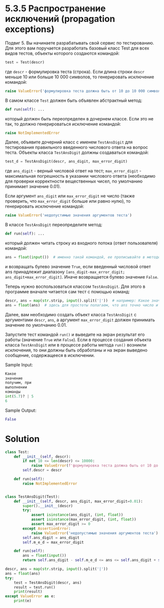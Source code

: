 # 5.3.5 Распространение исключений (propagation exceptions)

Подвиг 5. Вы начинаете разрабатывать свой сервис по тестированию. Для этого вам поручается разработать базовый класс
Test для всех видов тестов, объекты которого создаются командой:

```python
test = Test(descr)
```

где `descr` - формулировка теста (строка). Если длина строки `descr` меньше 10 или больше 10 000 символов, то
генерировать исключение командой:

```python
raise ValueError('формулировка теста должна быть от 10 до 10 000 символов')
```

В самом классе `Test` должен быть объявлен абстрактный метод:

```python
def run(self): ...
```

который должен быть переопределен в дочернем классе. Если это не так, то должно генерироваться исключение командой:

```python
raise NotImplementedError
```

Далее, объявите дочерний класс с именем `TestAnsDigit` для тестирования правильного введенного числового ответа на
вопрос теста. Объекты класса `TestAnsDigit` должны создаваться командой:

```python
test_d = TestAnsDigit(descr, ans_digit, max_error_digit)
```

где `ans_digit` - верный числовой ответ на тест; `max_error_digit` - максимальная погрешность в указании числового
ответа (необходимо для проверки корректности вещественных чисел, по умолчанию принимает значение 0.01).

Если аргумент `ans_digit` или `max_error_digit` не число (также проверить, что `max_error_digit` больше или равно нулю),
то генерировать исключение командой:

```python
raise ValueError('недопустимые значения аргументов теста')
```

В классе `TestAnsDigit` переопределите метод:

```python
def run(self): ...
```

который должен читать строку из входного потока (ответ пользователя) командой:

```python
ans = float(input())  # именно такой командой, ее прописывайте в методе run()
```

и возвращать булево значение `True`, если введенный числовой ответ ans принадлежит
диапазону `[ans_digit-max_error_digit; ans_digit+max_error_digit]`. Иначе возвращается булево значение `False`.

Теперь нужно воспользоваться классом `TestAnsDigit`. Для этого в программе вначале читается сам тест с помощью команд:

```python
descr, ans = map(str.strip, input().split('|'))  # например: Какое значение получится при вычислении 2+2? | 4
ans = float(ans)  # здесь для простоты полагаем, что ans точно число и ошибок в преобразовании быть не может
```

Далее, вам необходимо создать объект класса `TestAnsDigit` с аргументами `descr`, `ans`, а аргумент `max_error_digit`
должен принимать значение по умолчанию 0.01.

Запустите тест командой `run()` и выведите на экран результат его работы (значение `True` или `False`). Если в процессе
создания объекта класса `TestAnsDigit` или в процессе работы метода `run()` возникли исключения, то они должны быть
обработаны и на экран выведено сообщение, содержащееся в исключении.

Sample Input:

```python
Какое
значение
получим, при
выполнении
команды
int(5.7)? | 5
6
```

Sample Output:

```python
False
```

# Solution

```python
class Test:
    def __init__(self, descr):
        if not 10 <= len(descr) <= 10000: 
            raise ValueError(f'формулировка теста должна быть от 10 до 10 000 символов')
        self.descr = descr

    def run(self):
        raise NotImplementedError


class TestAnsDigit(Test):
    def __init__(self, descr, ans_digit, max_error_digit=0.01):
        super().__init__(descr)
        try:
            assert isinstance(ans_digit, (int, float))
            assert isinstance(max_error_digit, (int, float))
            assert max_error_digit >= 0
        except AssertionError:
            raise ValueError('недопустимые значения аргументов теста')
        self.ans_digit = ans_digit
        self.m_e_d = max_error_digit

    def run(self):
        ans = float(input())
        return self.ans_digit - self.m_e_d <= ans <= self.ans_digit + self.m_e_d

descr, ans = map(str.strip, input().split('|'))
ans = float(ans)
try:
    test = TestAnsDigit(descr, ans)
    result = test.run()
    print(result)
except ValueError as e:
    print(e)
```